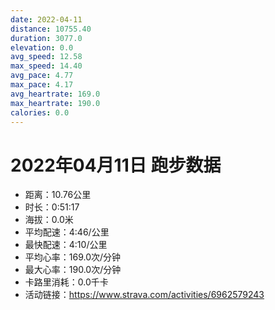 ```yaml
---
date: 2022-04-11
distance: 10755.40
duration: 3077.0
elevation: 0.0
avg_speed: 12.58
max_speed: 14.40
avg_pace: 4.77
max_pace: 4.17
avg_heartrate: 169.0
max_heartrate: 190.0
calories: 0.0
---
```


# 2022年04月11日 跑步数据

- 距离：10.76公里
- 时长：0:51:17
- 海拔：0.0米
- 平均配速：4:46/公里
- 最快配速：4:10/公里
- 平均心率：169.0次/分钟
- 最大心率：190.0次/分钟
- 卡路里消耗：0.0千卡
- 活动链接：https://www.strava.com/activities/6962579243
